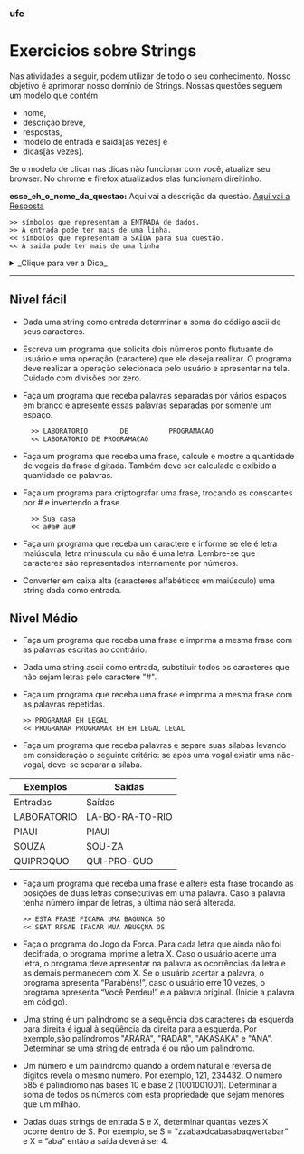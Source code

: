 ### ufc
# Exercicios sobre Strings

Nas atividades a seguir, podem utilizar de todo o seu conhecimento. Nosso objetivo é aprimorar nosso domínio de Strings. Nossas questões seguem um modelo que contém
- nome,
- descrição breve,
- respostas,
- modelo de entrada e saída[às vezes] e
- dicas[às vezes].

Se o modelo de clicar nas dicas não funcionar com você, atualize seu browser.
No chrome e firefox atualizados elas funcionam direitinho.

**esse_eh_o_nome_da_questao:** Aqui vai a descrição da questão.
[Aqui vai a Resposta](02_lacos/esse_eh_o_nome_da_questao.md)

    >> símbolos que representam a ENTRADA de dados.
    >> A entrada pode ter mais de uma linha.
    << símbolos que representam a SAÍDA para sua questão.
    << A saida pode ter mais de uma linha

<details><summary> _Clique para ver a Dica_ </summary>
Quando tiver uma dica, que você **SÓ** deve **VER** se estiver com dificuldades para fazer a questão, ela estará dentro desse bloco.

```
    se ela for um pseudocodigo:
        entao ela estará em um bloco assim
    senão
        return 0;
```
</details>

---
## Nivel fácil

* Dada uma string como entrada determinar a soma do código ascii de seus caracteres.

*  Escreva um programa que solicita dois números ponto flutuante do usuário e uma operação (caractere) que ele deseja realizar. O programa deve realizar a operação selecionada pelo usuário e apresentar na tela. Cuidado com divisões por zero.

* Faça um programa que receba palavras separadas por vários espaços em branco e apresente essas palavras separadas por somente um espaço.

        >> LABORATORIO        DE          PROGRAMACAO
        << LABORATORIO DE PROGRAMACAO

* Faça um programa que receba uma frase, calcule e mostre a quantidade de vogais da frase digitada. Também deve ser calculado e exibido a quantidade de palavras.

* Faça um programa para criptografar uma frase, trocando as consoantes por # e invertendo a frase.

        >> Sua casa
        << a#a# au#

* Faça um programa que receba um caractere e informe se ele é letra maiúscula, letra minúscula ou não é uma letra. Lembre-se que caracteres são representados internamente por números.

* Converter em caixa alta (caracteres alfabéticos em maiúsculo) uma string dada como entrada.

## Nivel Médio

* Faça um programa que receba uma frase e imprima a mesma frase com as palavras escritas ao contrário.

* Dada uma string ascii como entrada, substituir todos os caracteres que não sejam letras pelo caractere "#".

* Faça um programa que receba uma frase e imprima a mesma frase com as palavras repetidas.

      >> PROGRAMAR EH LEGAL
      << PROGRAMAR PROGRAMAR EH EH LEGAL LEGAL

* Faça um programa que receba palavras e separe suas silabas levando em consideração o seguinte critério: se após uma vogal existir uma não-vogal, deve-se separar a sílaba.

Exemplos | Saídas
---------|-------
Entradas   | Saídas
LABORATORIO | LA-BO-RA-TO-RIO
PIAUI | PIAUI
SOUZA | SOU-ZA
QUIPROQUO | QUI-PRO-QUO

* Faça um programa que receba uma frase e altere esta frase trocando as posições de duas letras consecutivas em uma palavra. Caso a palavra tenha número ímpar de letras, a última não será alterada.

      >> ESTA FRASE FICARA UMA BAGUNÇA SO
      << SEAT RFSAE IFACAR MUA ABUGÇNA OS

* Faça o programa do Jogo da Forca. Para cada letra que ainda não foi decifrada, o programa imprime a letra X. Caso o usuário acerte uma letra, o programa deve apresentar na palavra as ocorrências da letra e as demais permanecem com X. Se o usuário acertar a palavra, o programa apresenta “Parabéns!”, caso o usuário erre 10 vezes, o programa apresenta “Você Perdeu!” e a palavra original. (Inicie a palavra em código).

*  Uma string é um palíndromo se a sequência dos caracteres da esquerda para direita é igual à seqüência da direita para a esquerda. Por exemplo,são palíndromos "ARARA", "RADAR", "AKASAKA" e "ANA". Determinar se uma string de entrada é ou não um palíndromo.

* Um número é um palíndromo quando a ordem natural e reversa de dígitos revela o mesmo número. Por exemplo, 121, 234432. O número 585 é palíndromo nas bases 10 e base 2 (1001001001). Determinar a soma de todos os números com esta propriedade que sejam menores que um milhão.

* Dadas duas strings de entrada S e X, determinar quantas vezes X ocorre dentro de S. Por exemplo, se S = ”zzabaxdcabasabaqwertabar” e X = ”aba” então a saída deverá ser 4.
